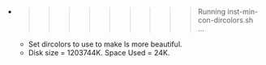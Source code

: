 * >>>>>>>>> Running inst-min-con-dircolors.sh ...
  * Set dircolors to use  to make ls more beautiful.
  * Disk size = 1203744K. Space Used = 24K.
